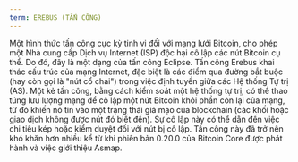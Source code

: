 ```yaml
---
term: EREBUS (TẤN CÔNG)
---
```


Một hình thức tấn công cực kỳ tinh vi đối với mạng lưới Bitcoin, cho phép một Nhà cung cấp Dịch vụ Internet (ISP) độc hại cô lập các nút Bitcoin cụ thể. Do đó, đây là một dạng của tấn công Eclipse. Tấn công Erebus khai thác cấu trúc của mạng Internet, đặc biệt là các điểm qua đường bắt buộc (hay còn gọi là "nút cổ chai") trong việc định tuyến giữa các Hệ thống Tự trị (AS). Một kẻ tấn công, bằng cách kiểm soát một hệ thống tự trị, có thể thao túng lưu lượng mạng để cô lập một nút Bitcoin khỏi phần còn lại của mạng, từ đó khiến nó tin vào một trạng thái giả mạo của blockchain (các khối hoặc giao dịch không được nút đó biết đến). Sự cô lập này có thể dẫn đến việc chi tiêu kép hoặc kiểm duyệt đối với nút bị cô lập. Tấn công này đã trở nên khó khăn hơn nhiều kể từ khi phiên bản 0.20.0 của Bitcoin Core được phát hành và việc giới thiệu Asmap.